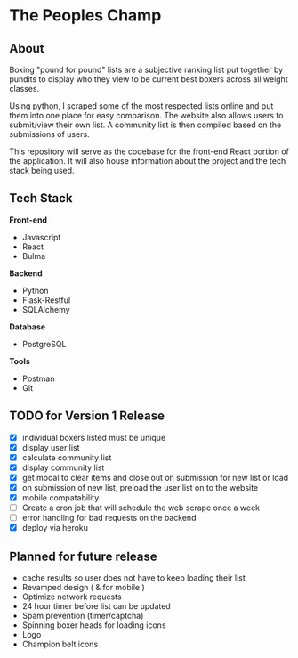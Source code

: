 # The Peoples Champ

## About
Boxing "pound for pound" lists are a subjective ranking list put together by pundits to display who they view to be current best boxers across all weight classes.

Using python, I scraped some of the most respected lists online and put them into one place for easy comparison. The website also allows users to submit/view their own list. A community list is then compiled based on the submissions of users.

This repository will serve as the codebase for the front-end React portion of the application. It will also house information about the project and the tech stack being used.


## Tech Stack
**Front-end**
- Javascript
- React
- Bulma

**Backend**
- Python
- Flask-Restful
- SQLAlchemy

**Database**
- PostgreSQL

**Tools** 
- Postman
- Git

## TODO for Version 1 Release
- [x] individual boxers listed must be unique
- [x] display user list
- [x] calculate community list
- [x] display community list
- [x] get modal to clear items and close out on submission for new list or load
- [x] on submission of new list, preload the user list on to the website
- [x] mobile compatability
- [ ] Create a cron job that will schedule the web scrape once a week
- [ ] error handling for bad requests on the backend
- [x] deploy via heroku

## Planned for future release
- cache results so user does not have to keep loading their list
- Revamped design ( & for mobile )
- Optimize network requests
- 24 hour timer before list can be updated
- Spam prevention (timer/captcha)
- Spinning boxer heads for loading icons
- Logo
- Champion belt icons
